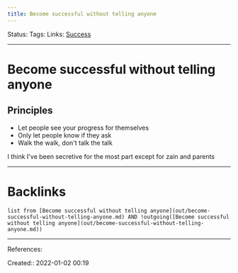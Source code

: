 ```yaml
---
title: Become successful without telling anyone
---
```

Status: 
Tags: 
Links: [Success](out/success.md)
___
# Become successful without telling anyone
## Principles
- Let people see your progress for themselves
- Only let people know if they ask
- Walk the walk, don't talk the talk

I think I've been secretive for the most part except for zain and parents
___
# Backlinks
```dataview
list from [Become successful without telling anyone](out/become-successful-without-telling-anyone.md) AND !outgoing([Become successful without telling anyone](out/become-successful-without-telling-anyone.md))
```
___
References:

Created:: 2022-01-02 00:19
